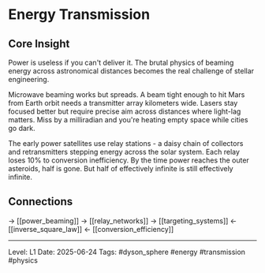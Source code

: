 # Energy Transmission

## Core Insight
Power is useless if you can't deliver it. The brutal physics of beaming energy across astronomical distances becomes the real challenge of stellar engineering.

Microwave beaming works but spreads. A beam tight enough to hit Mars from Earth orbit needs a transmitter array kilometers wide. Lasers stay focused better but require precise aim across distances where light-lag matters. Miss by a milliradian and you're heating empty space while cities go dark.

The early power satellites use relay stations - a daisy chain of collectors and retransmitters stepping energy across the solar system. Each relay loses 10% to conversion inefficiency. By the time power reaches the outer asteroids, half is gone. But half of effectively infinite is still effectively infinite.

## Connections
→ [[power_beaming]]
→ [[relay_networks]]
→ [[targeting_systems]]
← [[inverse_square_law]]
← [[conversion_efficiency]]

---
Level: L1
Date: 2025-06-24
Tags: #dyson_sphere #energy #transmission #physics
